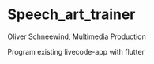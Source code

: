 # Speech_art_trainer

Oliver Schneewind, Multimedia Production

Program existing livecode-app with flutter
